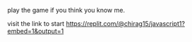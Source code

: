 play the game if you think you know me.

visit the link to start
https://replit.com/@chirag15/javascript1?embed=1&output=1